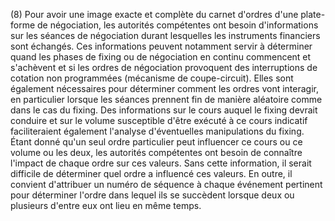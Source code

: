 (8) Pour avoir une image exacte et complète du carnet d'ordres d'une plate-forme de négociation, les autorités compétentes ont besoin d'informations sur les séances de négociation durant lesquelles les instruments financiers sont échangés. Ces informations peuvent notamment servir à déterminer quand les phases de fixing ou de négociation en continu commencent et s'achèvent et si les ordres de négociation provoquent des interruptions de cotation non programmées (mécanisme de coupe-circuit). Elles sont également nécessaires pour déterminer comment les ordres vont interagir, en particulier lorsque les séances prennent fin de manière aléatoire comme dans le cas du fixing. Des informations sur le cours auquel le fixing devrait conduire et sur le volume susceptible d'être exécuté à ce cours indicatif faciliteraient également l'analyse d'éventuelles manipulations du fixing. Étant donné qu'un seul ordre particulier peut influencer ce cours ou ce volume ou les deux, les autorités compétentes ont besoin de connaître l'impact de chaque ordre sur ces valeurs. Sans cette information, il serait difficile de déterminer quel ordre a influencé ces valeurs. En outre, il convient d'attribuer un numéro de séquence à chaque événement pertinent pour déterminer l'ordre dans lequel ils se succèdent lorsque deux ou plusieurs d'entre eux ont lieu en même temps.